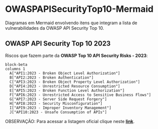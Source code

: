 # OWASPAPISecurityTop10-Mermaid
Diagramas em Mermaid envolvendo itens que integram a lista de vulnerabilidades da OWASP API Security Top 10.

## OWASP API Security Top 10 2023

Riscos que fazem parte da **OWASP Top 10 API Security Risks - 2023**:

```mermaid
block-beta
columns 1
  A["API1:2023 - Broken Object Level Authorization"]
  B["API2:2023 - Broken Authentication"]
  C["API3:2023 - Broken Object Property Level Authorization"]
  D["API4:2023 - Unrestricted Resource Consumption"]
  E["API5:2023 - Broken Function Level Authorization"]
  F["API6:2023 - Unrestricted Access to Sensitive Business Flows"]
  G["API7:2023 - Server Side Request Forgery"]
  H["API8:2023 - Security Misconfiguration"]
  I["API9:2023 - Improper Inventory Management"]
  J["API10:2023 - Unsafe Consumption of APIs"]
```

OBSERVAÇÃO: Para acessar a listagem oficial clique neste [**link**](https://owasp.org/API-Security/editions/2023/en/0x11-t10/).
